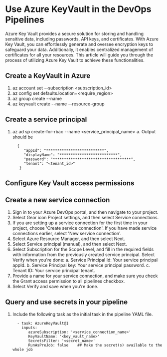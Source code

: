 # Use Azure KeyVault in the DevOps Pipelines
  Azure Key Vault provides a secure solution for storing and handling sensitive data, including passwords, API keys, and certificates. With Azure Key Vault, you can effortlessly generate and oversee encryption keys to safeguard your data. Additionally, it enables centralized management of certificates for all your resources. This article will guide you through the process of utilizing Azure Key Vault to achieve these functionalities.
## Create a KeyVault in Azure 
  1. az account set --subscription <subscription_id>
  2. az config set defaults.location=<require_region>
  3. az group create --name <your-resource-group>
  4. az keyvault create --name <key-vault-name> --resource-group <resource-group>
## Create a service principal
  1. az ad sp create-for-rbac --name <service_principal_name>
     a. Output should be
     ```
       {
          "appId": "**************************",
          "displayName": "**************************",
          "password": "***********************************",
          "tenant": "<tenant_id>"
        }
     ```
## Configure Key Vault access permissions
## Create a new service connection
  1. Sign in to your Azure DevOps portal, and then navigate to your project.
  2. Select Gear icon Project settings, and then select Service connections.
  3. If you are setting up a service connection for the first time in your project, choose 'Create service connection'. If you have made service connections earlier, select 'New service connection'.
  4. Select Azure Resource Manager, and then select Next.
  5. Select Service principal (manual), and then select Next.
  6. Select Subscription for the Scope Level, and fill in the required fields with information from the previously created service principal. Select Verify when you're done:
      a. Service Principal Id: Your service principal appId.
      b. Service Principal key: Your service principal password.
      c. Tenant ID: Your service principal tenant.
  7. Provide a name for your service connection, and make sure you check the Grant access permission to all pipelines checkbox.
  8. Select Verify and save when you're done.
## Query and use secrets in your pipeline
  1. Include the following task as the initial task in the pipeline YAML file.
     ```
       - task: AzureKeyVault@1
         inputs:
            azureSubscription: '<service_connection_name>'
            KeyVaultName: '<key_vault_name>'
            SecretsFilter: '<secret_name>'
            RunAsPreJob: false    ## Make the secret(s) available to the whole job
     ```
